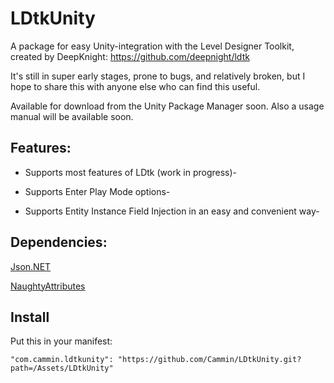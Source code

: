 # LDtkUnity
A package for easy Unity-integration with the Level Designer Toolkit, created by DeepKnight: https://github.com/deepnight/ldtk

It's still in super early stages, prone to bugs, and relatively broken, but I hope to share this with anyone else who can find this useful.

Available for download from the Unity Package Manager soon.
Also a usage manual will be available soon.

## Features:

- Supports most features of LDtk (work in progress)-

- Supports Enter Play Mode options-

- Supports Entity Instance Field Injection in an easy and convenient way-


## Dependencies:

[Json.NET](https://github.com/jilleJr/Newtonsoft.Json-for-Unity)

[NaughtyAttributes](https://github.com/dbrizov/NaughtyAttributes)

## Install
Put this in your manifest:

```"com.cammin.ldtkunity": "https://github.com/Cammin/LDtkUnity.git?path=/Assets/LDtkUnity"```
